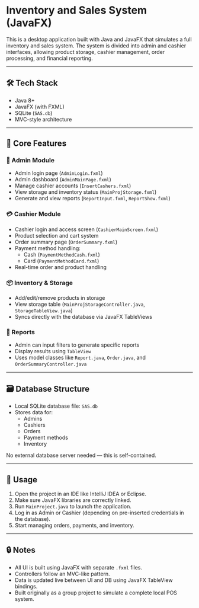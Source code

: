 # Inventory and Sales System (JavaFX)

This is a desktop application built with Java and JavaFX that simulates a full inventory and sales system. The system is divided into admin and cashier interfaces, allowing product storage, cashier management, order processing, and financial reporting.

---

## 🛠 Tech Stack

- Java 8+  
- JavaFX (with FXML)  
- SQLite (`SAS.db`)  
- MVC-style architecture  

---

## 🧩 Core Features

### 🔐 Admin Module
- Admin login page (`AdminLogin.fxml`)
- Admin dashboard (`AdminMainPage.fxml`)
- Manage cashier accounts (`InsertCashers.fxml`)
- View storage and inventory status (`MainProjStorage.fxml`)
- Generate and view reports (`ReportInput.fxml`, `ReportShow.fxml`)

### 💳 Cashier Module
- Cashier login and access screen (`CashierMainScreen.fxml`)
- Product selection and cart system
- Order summary page (`OrderSummary.fxml`)
- Payment method handling:
  - Cash (`PaymentMethodCash.fxml`)
  - Card (`PaymentMethodCard.fxml`)
- Real-time order and product handling

### 📦 Inventory & Storage
- Add/edit/remove products in storage
- View storage table (`MainProjStorageController.java`, `StorageTableView.java`)
- Syncs directly with the database via JavaFX TableViews

### 🧾 Reports
- Admin can input filters to generate specific reports
- Display results using `TableView`
- Uses model classes like `Report.java`, `Order.java`, and `OrderSummaryController.java`

---

## 🗃️ Database Structure

- Local SQLite database file: `SAS.db`
- Stores data for:
  - Admins
  - Cashiers
  - Orders
  - Payment methods
  - Inventory

No external database server needed — this is self-contained.

---

## 📝 Usage

1. Open the project in an IDE like IntelliJ IDEA or Eclipse.
2. Make sure JavaFX libraries are correctly linked.
3. Run `MainProject.java` to launch the application.
4. Log in as Admin or Cashier (depending on pre-inserted credentials in the database).
5. Start managing orders, payments, and inventory.

---

## 🔒 Notes

- All UI is built using JavaFX with separate `.fxml` files.
- Controllers follow an MVC-like pattern.
- Data is updated live between UI and DB using JavaFX TableView bindings.
- Built originally as a group project to simulate a complete local POS system.
